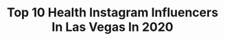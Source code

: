 ---
title: Top 10 Health Instagram Influencers In Las Vegas In 2020
description: >-
  Find top health Instagram influencers in Las Vegas in 2020. Most popular hashtags: #lasvegas #health #fashion #solarcar.
platform: Instagram
profiles:
  - username: "angeladomanico_"
    fullname: >-
      Angela Domanico
    location: "United States"
    followers: 44780
    engagement: 224
    commentsToLikes: 0.019497
    id: ck5hqvne2tsxj0i114c8iyy7b
    verified: false
    hashtags: "#sfxmakeupartist, #smokeyeye, #fila, #blackandwhite"
  - username: "codystrongsongs"
    fullname: >-
      cody | angrypicnic
    location: "United States"
    followers: 147258
    engagement: 307
    commentsToLikes: 0.018636
    id: ck6ubq02xb0uz0j71dse0ws86
    verified: true
    hashtags: "#love, #sadlife, #valentines, #foryoupage"
  - username: "roxannelavin"
    fullname: >-
      Roxanne Lavin
    location: "United States"
    followers: 18749
    engagement: 326
    commentsToLikes: 0.042220
    id: ck6tmohne87zw0j71z41cgl4f
    verified: false
    hashtags: "#grateful, #ecofriendly, #progressnotperfection, #animallover"
  - username: "two_platez"
    fullname: >-
      TWO_PLATEZ
    location: "United States"
    followers: 16203
    engagement: 343
    commentsToLikes: 0.227596
    id: ck5c1q6gpvp7a0i1111wtiol6
    verified: false
    hashtags: "#eatyourveggies, #bomb, #meatlover, #wireless"
  - username: "leacouture"
    fullname: >-
      Lea Romero-Barczak
    location: "United States"
    followers: 6734
    engagement: 767
    commentsToLikes: 0.079401
    id: ck6u86c6apoqt0j71uzrqj390
    verified: false
    hashtags: "#movedin, #bossbabetribe, #staysafe, #vibes"
  - username: "mrsyvettepriscilla"
    fullname: >-
      Yvette Priscilla 🍔
    location: "United States"
    followers: 10800
    engagement: 860
    commentsToLikes: 0.016785
    id: ck6uchboefm0l0j714ii087gn
    verified: false
    hashtags: "#lasvegaslocal, #snow, #nevadalocal, #youtube"
  - username: "lightyear_cars"
    fullname: >-
      Lightyear
    location: "United States"
    followers: 7640
    engagement: 430
    commentsToLikes: 0.014344
    id: ck5pzne111tyq0i11kwxv41oj
    verified: false
    hashtags: "#redrockcanyon, #2019, #wef2020, #transportation"
  - username: "byrdmena"
    fullname: >-
      SharpFade 🇻🇪
    location: "United States"
    followers: 54759
    engagement: 126
    commentsToLikes: 0.038080
    id: ck0w55fgj1zih0i19h3iwjsra
    verified: false
    hashtags: "#haircolor, #roamluggage, #connecticut, #laspalmasdegrancanaria"
  - username: "corymarksmusic"
    fullname: >-
      Cory Marks
    location: "United States"
    followers: 45109
    engagement: 311
    commentsToLikes: 0.034789
    id: ck5pxzj00tm6k0i11fv1y04lk
    verified: false
    hashtags: "#rocksnotdead, #live, #amanda, #devilsgrin"
  - username: "stevenoleksy"
    fullname: >-
      Steven Oleksy
    location: "United States"
    followers: 9655
    engagement: 638
    commentsToLikes: 0.025296
    id: ck5pwxgn3p3000i11cqnxhgmc
    verified: true
    hashtags: "#stylish, #thebest, #rollerhockey, #willferrell"
---
